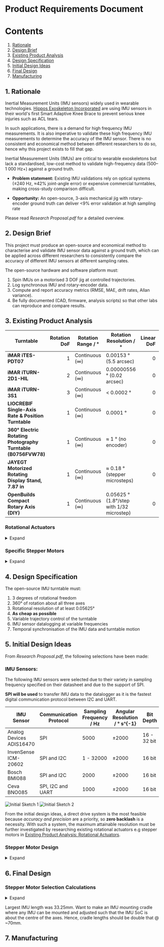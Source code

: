 Product Requirements Document 
=============================

Contents
=========

1. [Rationale](#1-rationale)
2. [Design Brief](#2-design-brief)
3. [Existing Product Analysis](#3-existing-product-analysis) 
4. [Design Specification ](#4-initial-design-specification)
5. [Initial Design Ideas](#5-initial-design-ideas)
6. [Final Design](#6-final-design)
7. [Manufacturing](#7-manufacturing) 

## 1. Rationale 
Inertial Measurement Units (IMU sensors) widely used in wearable technologies. [Hippos Exoskeleton Incorporated](https://www.hippos.life/) are using IMU sensors in their world's first Smart Adaptive Knee Brace to prevent serious knee injuries such as ACL tears. 

In such applications, there is a demand for high frequency IMU measurements. It is also imperative to validate these high frequency IMU measurements to determine the accuracy of the IMU sensor. There is no consistent and economical method between different researchers to do so, hence why this project exists to fill that gap. 

Inertial Measurement Units (IMUs) are critical to wearable exoskeletons but lack a standardised, low-cost method to validate high-frequency data (500–1 000 Hz+) against a ground truth.

- **Problem statement:** Existing IMU validations rely on optical systems (≤240 Hz, ≈42% joint-angle error) or expensive commercial turntables, making cross-study comparison difficult.

- **Opportunity:** An open-source, 3-axis mechanical jig with rotary-encoder ground truth can deliver <9% error validation at high sampling rate

Please read *Research Proposal.pdf* for a detailed overview. 

## 2. Design Brief 
This project must produce an open-source and economical method to characterise and validate IMU sensor data against a ground truth, which can be applied across different researchers to consistently compare the accuracy of different IMU sensors at different sampling rates. 

The open-source hardware and software platform must:
1. Spin IMUs on a motorised 3 DOF jig at controlled trajectories. 
2. Log synchronous IMU and rotary-encoder data.
3. Compute and report accuracy metrics (RMSE, MAE, drift rates, Allan variance).
4. Be fully documented (CAD, firmware, analysis scripts) so that other labs can reproduce and compare results.

## 3. Existing Product Analysis
| Turntable                                                       | Rotation DoF | Rotation Range / °        | Rotation Resolution / °                         | Linear DoF | Linear range | Linear Resolution | Cost / £           | Open-Source | Source Link                                                                                                                                                    |
|-----------------------------------------------------------------|-------------:|---------------------------|-------------------------------------------------|-----------:|--------------|-------------------|--------------------|-------------|----------------------------------------------------------------------------------------------------------------------------------------------------------------|
| **iMAR iTES-PDT07**                                             | 1            | Continuous (∞)            | 0.00153 ° (5.5 arcsec)                           | 0          | N/A          | N/A               | On request         | No          | https://imar-navigation.de/en/product/ites-pdt07                                                                                                               |
| **iMAR iTURN-2D1-HIL**                                          | 2            | Continuous (∞)            | 0.00000556 ° (0.02 arcsec)                       | 0          | N/A          | N/A               | On request         | No          | https://imar-navigation.de/en/product/iturn-2                                                                                                                  |
| **iMAR iTURN-3S1**                                              | 3            | Continuous (∞)            | < 0.0002 °                                      | 0          | N/A          | N/A               | On request         | No          | https://imar-navigation.de/en/product/iturn-3s1                                                                                                                |
| **LIOCREBIF Single-Axis Rate & Position Turntable**             | 1            | Continuous (∞)            | 0.0001 °                                        | 0          | N/A          | N/A               | On request         | No          | https://www.liocrebif.com/single-axis-rate-and-position-turntable                                                                                              |
| **360° Electric Rotating Photography Turntable (B0756FVW78)**   | 1            | Continuous (∞)            | ≈ 1 ° (no encoder)                                 | 0          | N/A          | N/A               | £21                | No          | https://www.amazon.co.uk/dp/B0756FVW78                                                                                                                          |
| **JAYEGT Motorized Rotating Display Stand, 7.87 in**            | 1            | Continuous (∞)            | ≈ 0.18 ° (stepper microsteps)                     | 0          | N/A          | N/A               | £22                | No          | https://www.amazon.co.uk/dp/B07XYZ1234 (approx.)                                                                                                               |
| **OpenBuilds Compact Rotary Axis (DIY)**                        | 1            | Continuous (∞)            | 0.05625 ° (1.8°/step with 1/32 microstep)         | 0          | N/A          | N/A               | £160 (~\$200*)     | Yes         | https://openbuilds.com/builds/compact-rotary-axis-laser-engraver.10204/                                                                                         |

### Rotational Actuators 
<details> <summary> Expand </summary> 
There are three main types of rotational actuation methods: pneumatic, hydraulic and electric. Pneumatic systems require large volumes of compressed air and hydraulic systems require powerful pumps. Hence, they would not be suitable for such an open-source IMU turntable as pneumatic and hydraulic actuators are difficult and expensive to obtain and control. 

For electric actuation methods (motors), there are several different types: 
- DC Motors 
    - DC Shunt Motor 
    - Separately Excited DC Motor 
    - Series DC Motor 
    - PMDC Motor 
    - Compound Motor 
- AC Motors 
    - Induction Motor 
        - 1 Phase Induction Motor 
        - 3 Phase Induction Motor 
    - Synchronous Motor 
- Special Motors 
    - Stepper Motor 
    - Brushless Motor 
    - Universal Motor 
    - Hysterisis Motor 
    - Reluctance Motor 
    - Linear Motor 

Comparing all of the motors against the design brief and specification: 
| **Motor Type**                   | **Approx. Angular Resolution**                                                                                                                                                                                                                                                                                                                                                                | **Control Method**                                                                                                                                                                                                                                                 | **Ease of Open-Source Control**                                                                                                                                                                                                                                   | **Accessibility (Motor & Controller)**                                                                                                                                                                                                                                                                                | **Notes/Comments**                                                                                                                                                                                                                                                                                                                                                                                                                                                                                                                                                                                                              |
|----------------------------------|------------------------------------------------------------------------------------------------------------------------------------------------------------------------------------------------------------------------------------------------------------------------------------------------------------------------------------------------------------------------------------------------|---------------------------------------------------------------------------------------------------------------------------------------------------------------------------------------------------------------------------------------------------------------------|-------------------------------------------------------------------------------------------------------------------------------------------------------------------------------------------------------------------------------------------------------------------|--------------------------------------------------------------------------------------------------------------------------------------------------------------------------------------------------------------------------------------------------------------------------------------------------------------------------|------------------------------------------------------------------------------------------------------------------------------------------------------------------------------------------------------------------------------------------------------------------------------------------------------------------------------------------------------------------------------------------------------------------------------------------------------------------------------------------------------------------------------------------------------------------------------------------------------------------------------------------------------------------------------------------------------|
| **DC Shunt Motor**               | • No inherent positional resolution (continuous).<br>• With external encoder: resolution = encoder CPR (e.g. 1000–5000 pulses/rev → 0.36–0.072°).                                                                                                                                                                                                                                                     | • Voltage/PWM to armature; field winding current is separately regulated (constant–voltage).<br>• Closed-loop position/velocity requires a separate encoder + PID.                                                                                                   | • Moderate: plenty of open-source H-bridge/PWM drivers (e.g. VNH2SP30, L298N), open-source PID libraries (Arduino, Python).<br>• But you must pair with an encoder board and write/modify control firmware.                                                                 | • DC shunt motors (small-frame) are somewhat uncommon compared to PMDC. You’ll likely end up using a small PMDC + stiff field winding rather than commercial “shunt”-type anyway.<br>• Encoder modules (optical/Hall sensor) are off-the-shelf.                                | • Without an encoder, you have zero positional resolution—only speed control.<br>• With a good encoder and a well-tuned PID loop, you can get “encoder resolution” (e.g. a 2000 CPR encoder → 2000 steps/rev → 0.18° per step).<br>• But this adds mechanical coupling, cost, and closed-loop complexity.                                                                                                                                                                                                                                    |
| **Separately Excited DC Motor**  | • Same as DC Shunt: continuous. With encoder only.                                                                                                                                                                                                                                                                                                                                               | • Armature PWM/voltage + independent field current supply.<br>• Position/velocity control via separate encoder + PID.                                                                                                       | • Moderate: open-source drivers for armature.<br>• You also need to drive field winding (often constant DC). For position, same as above (external encoder + PID).                                                                                             | • Rare to find small (<100 W) commercial “SEDC” motors cheaply.<br>• Encoders sold separately.                                                                                                                                                                                                                          | • Very similar trade-off as DC Shunt.<br>• Slightly more complex field supply but resolution still comes from encoder.                                                                                                                                                                                                                                                                                                                                                                                                                                                                                                               |
| **Series DC Motor**              | • Continuous unless you clamp/inject feedback via encoder. With encoder: same as above.                                                                                                                                                                                                                                                                                                            | • Armature & field current in series → torque varies with load.<br>• Position/velocity control only via encoder + PID.                                                                                                        | • Moderate-Low: series DCs are less common for precise control (more used for high-speed or heavy loads).<br>• Open-source PWM drivers exist, but closed-loop tuning is tricky.                                                                   | • Series DCs are mostly used in industrial big-frame (e.g. traction).<br>• Not recommended for small precision tabletop setups.                                                                                                                                                                                        | • Not typically chosen for low-speed/high-precision tasks because torque changes nonlinearly with load.<br>• Encoder required for any positional control → same complexity as PMDC.                                                                                                                                                                                                                                                                                                                                                                                                                                                     |
| **PMDC Motor**                   | • Continuous rotation.<br>• With external encoder: depends on encoder (e.g. 1000 CPR yields 0.36°/step).                                                                                                                                                                                                                                                                                            | • PWM/analog voltage on armature.<br>• Closed-loop via encoder + PID.                                                                                                                                                     | • Moderate: a huge variety of open-source H-bridge drivers (e.g. L298, BTS7960, Pololu Motor Drivers) and PID libraries.<br>• You still need to attach an encoder (often 6–12 mm optical/line encoder modules).                                                           | • Very common: 12 V/24 V hobby-grade PMDC motors, cheap.<br>• Encoders widely available (e.g. 512–4096 CPR).<br>• Controllers: easy to source (Arduino shields, Pololu, etc.).                                                                                             | • Many DIY IMU turntables use a PMDC + high-resolution encoder.<br>• You’ll need to machine or 3D-print a coupling to mount the encoder disc.<br>• Control loop tuning (PID) is doable but adds software complexity vs. open-loop stepper.                                                                                                                                                                                                                                                                                                                                                         |
| **Compound Motor**               | • Same as other DC: continuous. With encoder: same as above.                                                                                                                                                                                                                                                                                                                                      | • Combination of series & shunt field windings; control as “DC motor + encoder.”                                                                                                                                           | • Moderate: identical to DC motors above, but field structure is more complex.                                                                                                                                                    | • Rare—compound DC motors default to larger-frame/industrial sizes.                                                                                                                                                                                                   | • Overkill for a small, low-power turntable.<br>• Complexity and cost go up for marginal gain over PMDC.                                                                                                                                                                                                                                                                                                                                                                                                                                                                                                                                                                |
| **1 Phase Induction Motor**      | • No inherent positional resolution (just speed).<br>• Typically no encoder in standard usage.                                                                                                                                                                                                                                                                                                     | • AC supply ± V/f control or VVVF (variable-voltage variable-frequency).<br>• For position: must retrofit encoder + VFD with encoder feedback (closed-loop).                                                              | • Low: open-source VFD+firmware exist (e.g. OpenVFD), but complex to set up.<br>• Tuning AC V/f control with encoder feedback is nontrivial.                                                                                        | • Small single-phase induction motors are common (ceiling fans, etc.) but rarely sold as “servo-ready.”<br>• VFDs with encoder inputs are industrial gear.                                                                           | • Not practical for precision.<br>• Difficult to source a “small” 1 phase induction motor combined with a VFD that can do position-loop.                                                                                                                                                                                                                                                                                                                                                                                                                                                                                                         |
| **3 Phase Induction Motor**      | • Continuous; needs external encoder for any position control (like 1024 CPR → 0.35°).                                                                                                                                                                                                                                                                                                            | • 3-phase inverter (VFD) → V/f open loop or vector control closed loop (with encoder).                                                                                                                                    | • Low: projects like OpenInverter & ODrive support BLDC/AC motors, but setting up sensorless or encoder-based FOC for an IM is advanced.<br>• Requires a multi-kW inverter normally.                                           | • Small 3-phase induction motors (e.g. 0.5–2 kW) are available but need a matching VFD.<br>• Commercial VFDs are expensive and not plug-and-play.                                                                               | • Overkill power & complexity.<br>• Hard to find a compact open-source solution for 3 phase IM position control at tabletop scales.                                                                                                                                                                                                                                                                                                                                                                                                                                                                                                   |
| **Synchronous Motor**            | • Continuous; with resolver/encoder you get resolution = sensor CPR (e.g. 1024 CPR).                                                                                                                                                                                                                                                                                                               | • Synchronous inverter drive (FOC) with encoder/resolver feedback.<br>• Position loop in the inverter.                                                                                                                       | • Medium-Low: some open-source ESC projects handle BLDC, but true AC synchronous (e.g. permanent magnet synchronous) with encoder is rarer.<br>• Requires writing/using FOC code.                                            | • Small permanent-magnet synchronous motors (PMSM) exist (same as BLDC stator).<br>• Controllers: ODrive or similar can drive PMSM, but hardware is more expensive than stepper drivers.                                                                                | • If you treat a PMSM like a BLDC (just use FOC + encoder), resolution is same story as BLDC.<br>• More complexity than a stepper for similar closed-loop accuracy.                                                                                                                                                                                                                                                                                                                                                                                                                                                                                                                  |
| **Stepper Motor**                | • Native step angle: typically 1.8° (200 steps/rev) or 0.9° (400 steps/rev).<br>• Microstepping → up to 1/256 microstep.                                                                                                                                                                                                                                             | • Open-loop step pulses (e.g. STEP/DIR) to driver (A4988, DRV8825, TMC²X).<br>• Closed-loop (optional) with encoder but often not needed if torque is adequate.                                                             | • Very High: virtually all major open-source platforms (Arduino, Raspberry Pi, etc.) have libraries for step/direction.<br>• Numerous open hardware drivers (e.g. BigTreeTech, CNC shield, TMC drivers).                         | • Ubiquitous: NEMA 17, NEMA 23 stepper motors are cheap.<br>• Drivers like A4988 (<\$2) or TMC2209 (<\$10) are open source/hardware friendly.                                                                                                | • Industry standard for DIY turntables, 3D printers, CNC.<br>• No encoder needed unless you want absolute position, since open-loop step is predictable.<br>• If you microstep and drive smoothly, you can achieve <0.05° resolution easily.<br>• Torque tapers at very high microstep frequencies—choose a low RPM application.                                                                                                                                                                                                                                                                         |
| **Brushless Motor** (BLDC/PMSM)   | • No inherent position resolution; requires external encoder/ITR.<br>• With 500 CPR encoder on rotor: 0.72° per count, but FOC interpolation can give ~0.1°.                                                                                                                                                                                                                                         | • 3-phase ESC or driver (with FOC).<br>• With encoder or Hall sensors → closed-loop position.<br>• Without sensor → sensorless control (not recommended for precise stepping).                                               | • Medium: boards like ODrive (open-hardware) or SimpleFOC (STM32) let you do FOC + encoder.<br>• More firmware overhead than a stepper.                                                                                            | • Brushless hobby motors are cheap; need to add a 3-phase inverter board + encoder.<br>• ODrive boards start at ~$100; SimpleFOC shields exist.                                                                                              | • Smooth motion and high-speed capability.<br>• More complex wiring (3 phases + encoder).<br>• Open-source BLDC drivers exist but require learning FOC concepts.<br>• You can tune so that effectively you get sub-degree control, but it’s not as “plug & play” as a stepper.                                                                                                                                                                                                                                                                                                                  |
| **Universal Motor**               | • Continuous; requires an encoder for position resolution only.                                                                                                                                                                                                                                                                                                                                  | • Runs off AC or DC (brush + commutator).<br>• Speed roughly ∝ voltage/load.<br>• Position control → PWM + encoder + PID.                                                                                                  | • Low: open-source H-bridge PWM control can run it on DC.<br>• But brushes introduce noise; closed-loop tuning is not common.                                                                                                | • Found in power tools/household; not generally sold by RPM characteristics.<br>• Encoder + coupling required.                                                                                                                                            | • Not used for precision positioning; mostly high-speed tools.<br>• Brush noise, variable torque curve.                                                                                                                                                                                                                                                                                                                                                                                                                                                                                                                                       |
| **Hysteresis Motor**               | • Often used in analog timing; continuous.<br>• No built-in position feedback.<br>• With external encoder: same as DC.                                                                                                                                                                                                                                                                             | • AC drive at rated frequency; torque due to hysteresis; constant speed so good for timers.<br>• Position control only via external encoder + special driver.                                                               | • Very Low: rare to find open hardware for hysteresis motor control.<br>• Most commercial units come as “black box” synchronous timers.                                                                                                | • Extremely niche; mostly in lab instrumentation (analytical balances, audio turntables decades ago).                                                                                                                                                | • Very expensive, low-torque.<br>• Rarely sold off-the-shelf for DIY.                                                                                                                                                                                                                                                                                                                                                                                                                                                                                                                                                                      |
| **Reluctance Motor**              | • Continuous.<br>• Position control requires resolver or encoder.                                                                                                                                                                                                                                                                                                                                  | • 3-phase inverter (FOC or reluctance-specific drive).<br>• Position loop in inverter if encoder/resolver present.                                                                                                              | • Low: open-source FOC for reluctance motors is uncommon.<br>• You’d basically need a commercial servo drive.                                                                                                                   | • Rarely sold at small scales.<br>• More used industrially (traction, servo); not easy to source cheap.                                                                                                             | • Not a practical choice unless you already have one.                                                                                                                                                                                                                                                                                                                                                                                                                                                                                                                                                                                        |
| **Linear Motor** (not rotary)     | • N/A for angular application.                                                                                                                                                                                                                                                                                                                                                                     | • Typically voice-coil style (for small); linear brushless for larger.                                                                                                                                                       | • Low: open-source happens mainly in pick-and-place robotics, but not relevant for a rotary turntable.                                                                                                                               | • Widely available as linear actuators but useless for rotation.                                                                                                                                                                                                                                         | • You’d have to convert linear → rotary (belt or gear) which adds inaccuracy.                                                                                                                                                                                                                                                                                                                                                                                                                                                                                                                                                                  |

The most feasible motors to use are **stepper motors** because they: 
- Can rotate to discrete positions which can be sequentially combined to make them follow continuous rotation trajectories very accurately 
- Have a native angular resolution of 1.8° or 0.9° which can be microstepped up to 1/256 => Hence, a maximum achieveable resolution (with 0.9° native resolutio and 1/256 microstep) is **0.0035°** per microstep 

Using stepper motors, an open-source IMU turntable can be designed in [Initial Design Ideas: Stepper Motor Design](#stepper-motor-design). 
</details>

### Specific Stepper Motors 
<details> <summary> Expand </summary>

| Model              | NEMA Size       | Step Angle (°) | Holding Torque (N·cm) | Dimensions (mm)               | Mass (kg) | Rotor Intertia (gcm2) | Datasheet Link                                                                                         |
|--------------------|-----------------|----------------|-----------------------|-------------------------------|-----------|--------------------------------------------------------------------------------------------------------|-----------------------------------------|
| **14HR05-0504S**   | NEMA 14 (Φ36.5) | 0.9            | 5                     | Φ36.5 × 12.5; shaft Φ5×10.5   | 0.06      | 11.00 | [14HR05-0504S.pdf](https://www.oyostepper.com/images/upload/File/14HR05-0504S.pdf)                      |
| **14HR08-0654S**   | NEMA 14 (Φ36)   | 0.9            | 8                     | Φ36 × 20; shaft Φ5×15.5       | 0.13      | 13.00 | [14HR08-0654S.pdf](https://www.oyostepper.com/images/upload/File/14HR08-0654S.pdf)                      |
| **14HM08-0504S**   | NEMA 14 (35×35) | 0.9            | 5                     | 35 × 35 × 20                  | ~0.10      | 8.00 | [14HM08-0504S.pdf](https://www.omc-stepperonline.com/download/14HM08-0504S.pdf)                          |
| **14HM11-0404S**   | NEMA 14 (35×35) | 0.9            | 11                     | 35 × 35 × 11.5                | 0.12      | 10.00| [14HM11-0404S.pdf](https://www.oyostepper.com/images/upload/File/14HM11-0404S.pdf)                      |
| **16HM09-1204S**   | NEMA 16 (Φ39)   | 0.9            | 11                     | Φ39 × 24                      | 0.10      | 10.00 | [16HM09-1204S.pdf](https://www.omc-stepperonline.com/download/16HM09-1204S.pdf)                      |
| **16HM10-0604S**   | NEMA 16 (Φ39)   | 0.9            | 16                    | Φ39 × 24                      | 0.12      | 11.00 | [16HM10-0604S.pdf](https://www.oyostepper.com/images/upload/File/16HM10-0604S.pdf)                      |
| **16HM13-0404S**   | NEMA 16 (Φ39)   | 0.9            | 18                    | Φ39 × 28                      | 0.18      | 20.00 | [16HM13-0404S.pdf](https://www.oyostepper.com/images/upload/File/16HM13-0404S.pdf)                      |
| **16HM17-0304S**| NEMA 16 (Φ39)   | 0.9            | 25                    | Φ39 × 34                      | 0.25      | 36.00 | [16HM17-0304S.pdf](https://www.oyostepper.com/images/upload/File/CN-16HM17-0304S.pdf)                 |
| **17HM08-1204S**   | NEMA 17 (42×42) | 0.9            | 11                     | 42 × 42 × 20                  | 0.15      | 14.00 | [17HM08-1204S.pdf](https://www.oyostepper.com/images/upload/File/17HM08-1204S.pdf)                      |
| **17HM13-0316D**   | NEMA 17 (42×42) | 0.9            | 23                    | 42 × 42 × 34                  | 0.28      | 38.00 | [17HM13-0316D.pdf](https://www.oyostepper.com/images/upload/File/17HM13-0316D.pdf)                      |
| **17HM13-0316S**   | NEMA 17 (42×42) | 0.9            | 23                    | 42 × 42 × 34                  | 0.28      | 38.00 | [17HM13-0316S.pdf](https://www.oyostepper.com/images/upload/File/17HM13-0316S.pdf)                      |
| **17HM15-0406S**   | NEMA 17 (42×42) | 0.9            | 26                    | 42 × 42 × 39                  | 0.28      | 54.00 | [17HM15-0406S.pdf](https://www.oyostepper.com/images/upload/File/17HM15-0406S.pdf)                      |
| **17HM15-0904S**   | NEMA 17 (42×42) | 0.9            | 36                    | 42 × 42 × 40                  | 0.28      | 54.00 | [17HM15-0904S.pdf](https://www.oyostepper.com/images/upload/File/17HM15-0904S.pdf)                      |
| **17HM15-1004S**   | NEMA 17 (42×42) | 0.9            | 33                    | 42 × 42 × 40                  | 0.31      | 54.00 | [17HM15-1004S.pdf](https://www.oyostepper.com/images/upload/File/17HM15-1004S.pdf)                      |
| **17ME15-1504S**   | NEMA 17 (42×42) | 0.9            | 30                    | 42 × 42 × 38                  | 0.28      | - | [17ME15-1504S.pdf](https://www.oyostepper.com/images/upload/File/17ME15-1504S.pdf)                      |
| **17HM19-0406D**   | NEMA 17 (42×42) | 0.9            | 32                    | 42 × 42 × 48                  | 0.35      | 68.00 | [17HM19-0406D.pdf](https://www.oyostepper.com/images/upload/File/17HM19-0406D.pdf)                      |
| **17HM19-1684S**   | NEMA 17 (42×42) | 0.9            | 44                    | 42 × 42 × 47                  | 0.35      | 68.00 | [17HM19-1684S.pdf](https://www.oyostepper.com/images/upload/File/17HM19-1684S.pdf)                      |
| **17HM19-1684D**   | NEMA 17 (42×42) | 0.9            | 44                    | 42 × 42 × 48                  | 0.35      | 68.00 | [17HM19-1684D.pdf](https://www.oyostepper.com/images/upload/File/17HM19-1684D.pdf)                      |
| **17HM19-2004S**   | NEMA 17 (42×42) | 0.9            | 46                    | 42 × 42 × 48                  | 0.40      | 82.00 | [17HM19-2004S.pdf](https://www.oyostepper.com/images/upload/File/17HM19-2004S.pdf)                      |
| **17HM19-2004S1**  | NEMA 17 (42×42) | 0.9            | 46                    | 42 × 42 × 48                  | 0.37      | 68.00 | [17HM19-2004S1.pdf](https://www.oyostepper.com/images/upload/File/17HM19-2004S1.pdf)                    |
| **23HM22-2804S**   | NEMA 23 (57×57) | 0.9            | 115                    | 57 × 57 × 56                  | 0.70      | 300.00 | [23HM22-2804S.pdf](https://www.oyostepper.com/images/upload/File/23HM22-2804S.pdf)                      |

Using this data, appropriate stepper motors can be selected for each axis of rotation, shown in [Final Design: Stepper Motor Selection Calculations](#stepper-motor-selection-calculations).

</details>

## 4. Design Specification  
The open-source IMU turntable must: 
1. 3 degrees of rotational freedom 
2. 360° of rotation about all three axes 
3. Rotational resolution of at least 0.05625°
4. **As cheap as possible** 
5. Variable trajectory control of the turntable 
6. IMU sensor datalogging at variable frequencies 
7. Temporal synchronisation of the IMU data and turntable motion 

## 5. Initial Design Ideas 
From *Research Proposal.pdf*, the following selections have been made: 

### IMU Sensors: 
The following IMU sensors were selected due to their variety in sampling frequency specified on their datasheet and due to the support of SPI. 

**SPI will be used** to transfer IMU data to the datalogger as it is the fastest digital communication protocol between I2C and UART. 

| IMU Sensor | Communication Protocol | Sampling Frequency / Hz | Angular Resolution / ° s^{-1} | Bit Depth |
|------------|------------------------|-------------------------|-----------------------|-----------|
| Analog Devices ADIS16470 | SPI | 5000 | ±2000 | 16 - 32 bit | 
| InvenSense ICM-20602 | SPI and I2C | 1 - 32000 | ±2000 | 16 bit | 
| Bosch BMI088 | SPI and I2C | 2000 | ±2000 | 16 bit |
| Ceva BNO085 | SPI, I2C and UART | 1000 | ±2000 | 16 bit |

![Initial Sketch 1](Images_MD/Sketches1.jpg) 
![Initial Sketch 2](Images_MD/Sketches2.jpg)

From the initial design ideas, a direct drive system is the most feasible because *accuracy and precision* are a priority, so **zero backlash** is a necessity. With such a system, the maximum attainable resolution must be further investigated by researching existing rotational actuators e.g stepper motors in [Existing Product Analysis: Rotational Actuators](#rotational-actuators). 

### Stepper Motor Design
<details> <summary> Expand </summary>
Initial design sketch of an open-source IMU turntable actuated using stepper motors: 

![Initial Stepper Sketch](Images_MD/StepperTurntable.jpg) 
The drawback with using such a direct drive system is that the stepper motor at the base will have a greater load than the stepper motor at the top because the mass of the turntable + IMU > mass of IMU. **Next step** is to figure out which specific stepper motors to use - for that: 
- Need to research which specific stepper motors there are in [Existing Product Analysis: Specific Stepper Motors](#specific-stepper-motors) and their corresponding torques, dimensions and mass 
- Need to determine which combination of stepper motors to use and where, shown in [Final Design: Stepper Motor Selection Calculations](#stepper-motor-selection-calculations)
</details>

## 6. Final Design 

### Stepper Motor Selection Calculations
<details> <summary> Expand </summary>

- The [Firepower 2TS-450](https://www.accelerometergyro.com/sale-30377756-remote-control-position-rate-turntable-for-ins-imu-test-and-calibration.html) has a maximum angular acceleration of 300 °s^{-2} = **5.236 rads^{-2}**
- **Motor Torque = Load Torque + Friction Torque**, where **Torque = Inertia x Angular Acceleration** 
    - For load torque, **load inertia** depends on the mass and size of the IMU and the frame it's attached to 
    - Friction torque can be modelled as the torque required to spin ANOTHER motor shaft. That's because a bearing + rotary encoder would be used on the other side of the rotating axis. Specific components for the bearing + rotary encoder are yet to be selected, so by modelling them as ANOTHER motor shaft, it gives an OVERESTIMATE to the torque required from the motor. 
- The IMU sensor can be modelled as a solid rod of uniform density by using the maximum mass and dimensions from the list of IMU sensors in the [Initial Design Ideas](#5-initial-design-ideas): 
    - Maximum mass: **11.86g** of the ADIS16470 
    - Maximum length: **15.25mm** of the ADIS16470 

![Inertia Equations](Images_MD/InertiaEquations.png) 

Hence, **I_IMU** = 1/2 x 11.86E-3 x (15.25E-3)^2 = **1.379E-6 kgm^2**

#### Stage X: Rotation about the X axis 
![Stage X](Images_MD/XYTopPlane.jpg) => ![Stage X Inertia Model](Images_MD/XYTopPlane_InertiaModel.jpg) 

Since a parts list hasn't been finalised yet, the following modelling assumptions are made to approximate the inertia: 
- Rotor inertia of the stepper motor causes a greater resistance to rotation than the friction in a ball bearing as the rotor has a greater mass than just a rotational axis. Hence, by modelling the resistance to motion due to a ball bearing as the inertia of a rotor will provide an overestimate. 
- Hence, total inertia the motor has to rotate = X Rotor Inertia (I_RX) + IMU Inertia (1.379E-6) + X Rotor Inertia (I_RX)

**=> X Motor Torque = (2I_RX + 1.379E-6)kgm^2 (5.236)rads^{-2}**

#### Stage Y: Rotation about the Y axis 
![Stage Y](Images_MD/XZPlane.jpg) => ![Stage Y Inertia Model](Images_MD/XZPlane_InertiaModel.jpg)

Since a parts list hasn't been finalised yet, the following modelling assumptions are made to approximate the inertia: 
- Modelled as a solid rod rotating about its centre normal to its curved surface  
- Mass of rod approx. = (Mass of 2 X stepper motors) + IMU mass 
- Length of rod = 2LB_X + 4LS_X + L_IMU 
- Hence, total inertia by modelling the bearing support to have the same inertia as the Y motor = [1/12 x (2M_X + 11.86E-3) x (2LB_X + 4LS_X + 15.25E-3)^2] + 2 Rotor Inertia (2 I_RY) 

**=> Y Motor Torque = (1/12 (2M_X + 11.86E-3) (2LB_X + 4LS_X + 15.25E-3)^2 + 2 I_RY)kgm^2 (5.236)rads^{-2}**

#### Stage Z: Rotation about the Z axis 
![Stage Z](Images_MD/XYBottomPlane.jpg) => ![Stage Z Inertia Model](Images_MD/XYBottomPlane_InertiaModel.jpg)

Since a parts list hasn't been finalised yet, the following modelling assumptions are made to approximate the inertia: 
- Modelling the rotating platform as an uniform-density rod rotating about its centre that is normal to its face 
- Mass of platform approx. = 2M_X + 2M_Y + M_IMU (assuming mass of Y axis support = M_Y)
- Radius of platform approx. = 1/2 L_XZ = 1/2 (2LB_X + 4LS_X + L_IMU) 
- Total inertia (assuming platform support has same inertia as Z Rotor Inertia) = 1/2 (2M_X + 2M_Y + 11.86E-3) (1/2 (2LB_X + 4LS_X + L_IMU))^2 + 2 I_RZ 

**=> Z Motor Torque = (1/8 (2 M_X + 2 M_Y + 11.86E-3) (2 LB_X + 4 LS_X + 15.25E-3)^2 + 2 I_RZ)kgm^2 (5.236)rads^{-2}**

#### Modelling Different Combinations of Stepper Motors 
As a safety factor, stepper motors will be selected with **at least 10x** the torque than the calculated required torque. 

The variables required are as follows: 
- I_RX: X Rotor Inertia in kgm^2 
- M_X: X Stepper Motor Mass in kg 
- LB_X: X Stepper Motor Body Length in m 
- LS_X: X Stepper Motor Shaft Length in m
- I_RY: Y Rotor Intertia in kgm^2 
- M_Y: Y Stepper Motor Mass in kg 
- I_RZ: Z Stepper Motor Rotor Inertia in kgm^2 

The constants used are as follows: 
- Maximum IMU Mass: 11.86E-3 kg
- Maximum IMU Length: 15.25E-3 m 
- Angular acceleration: 5.236 rads^{-2}

A [Python Script](Stepper_Selection_Model/Stepper_Selection_Model.py) was written to produce a list of [possible stepper motor combinations](Stepper_Selection_Model/stepper_options.csv). The following stepper motors are selected in row **1389**: 
- **X Axis Stepper Motor:** 14HM11-0404S 
- **Y Axis Stepper Motor:** 16HM17-0304S
- **Z Axis Stepper Motor:** 17HM19-2004S1
These motors can be purchased from [Stepper Online](https://www.omc-stepperonline.com/). 

Due to lead time of components from specialist electronic suppliers, the stepper motors were bought from Amazon instead. The desired models weren't available so the following were bought: 
- Nema 17 42-23 
- Nema 17 42-38 
- Nema 17 42-60 

[Rotary Encoder, Magnetic, Incremental, 4096 CPR, Straight](https://uk.farnell.com/broadcom/aeat-901b-r06/magnetic-encoder-incremental-straight/dp/4568216) were ordered due to lead time from Farnell. 

</details>

Largest IMU length was 33.25mm. Want to make an IMU mounting cradle where any IMU can be mounted and adjusted such that the IMU SoC is about the centre of the axes. Hence, cradle lengths should be double that @ ~70mm. 

## 7. Manufacturing 
